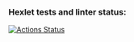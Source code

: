 ### Hexlet tests and linter status:
[![Actions Status](https://github.com/SkaviCos/java-project-72/actions/workflows/hexlet-check.yml/badge.svg)](https://github.com/SkaviCos/java-project-72/actions)